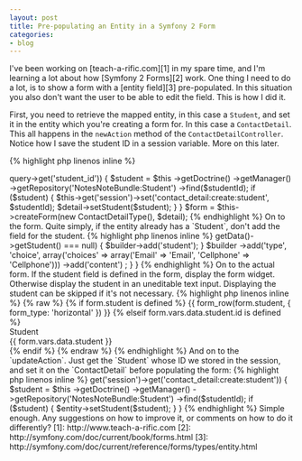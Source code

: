 ```yaml
---
layout: post
title: Pre-populating an Entity in a Symfony 2 Form
categories:
- blog
---
```


I've been working on [teach-a-rific.com][1] in my spare time, and I'm learning a lot
about how [Symfony 2 Forms][2] work. One thing I need to do a lot, is to show a
form with a [entity field][3] pre-populated. In this situation you also don't want
the user to be able to edit the field. This is how I did it.

First, you need to retrieve the mapped entity, in this case a `Student`, and set it
in the entity which you're creating a form for. In this case a `ContactDetail`.
This all happens in the `newAction` method of the `ContactDetailController`.
Notice how I save the student ID in a session variable. More on this later.

{% highlight php linenos inline %}
<?php
//ContactDetailController::newAction
$detail = new ContactDetail();

if ($studentId = $request->query->get('student_id')) {
    $student = $this
        ->getDoctrine()
        ->getManager()
        ->getRepository('NotesNoteBundle:Student')
        ->find($studentId);
    if ($student) {
        $this->get('session')->set('contact_detail:create:student', $studentId);
        $detail->setStudent($student);
    }
}

$form = $this->createForm(new ContactDetailType(), $detail);
{% endhighlight %}

On to the form. Quite simply, if the entity already has a `Student`, don't add the
field for the student.

{% highlight php linenos inline %}
<?php
use Symfony\Component\Form\AbstractType;
use Symfony\Component\Form\FormBuilderInterface;
use Symfony\Component\OptionsResolver\OptionsResolverInterface;

class ContactDetailType extends AbstractType
{
    public function buildForm(FormBuilderInterface $builder, array $options)
    {
        if ($builder->getData()->getStudent() === null) {
            $builder->add('student');
        }
        $builder
            ->add('type', 'choice', array('choices' => array('Email' => 'Email', 'Cellphone' => 'Cellphone')))
            ->add('content')
        ;
    }
}
{% endhighlight %}

On to the actual form. If the student field is defined in the form, display the
form widget. Otherwise display the student in an uneditable text input. Displaying
the student can be skipped if it's not necessary.

{% highlight php linenos inline %}
{% raw %}
{% if form.student is defined %}
    {{ form_row(form.student, { form_type: 'horizontal' }) }}
{% elseif form.vars.data.student.id is defined %}
    <div class="control-group">
        <label class="control-label">Student</label>
        <div class="controls">
            <span class="input uneditable-input">{{ form.vars.data.student }}</span>
        </div>
    </div>
{% endif %}
{% endraw %}
{% endhighlight %}

And on to the `updateAction`. Just get the `Student` whose ID we stored in the session,
and set it on the `ContactDetail` before populating the form:

{% highlight php linenos inline %}
<?php
//ContactDetailController::createAction
$entity  = new ContactDetail();

if ($studentId = $this->get('session')->get('contact_detail:create:student')) {
    $student = $this
        ->getDoctrine()
        ->getManager()
        ->getRepository('NotesNoteBundle:Student')
        ->find($studentId);
    if ($student) {
        $entity->setStudent($student);
    }
}
{% endhighlight %}

Simple enough. Any suggestions on how to improve it, or comments on how to do it
differently?

[1]: http://www.teach-a-rific.com
[2]: http://symfony.com/doc/current/book/forms.html
[3]: http://symfony.com/doc/current/reference/forms/types/entity.html
